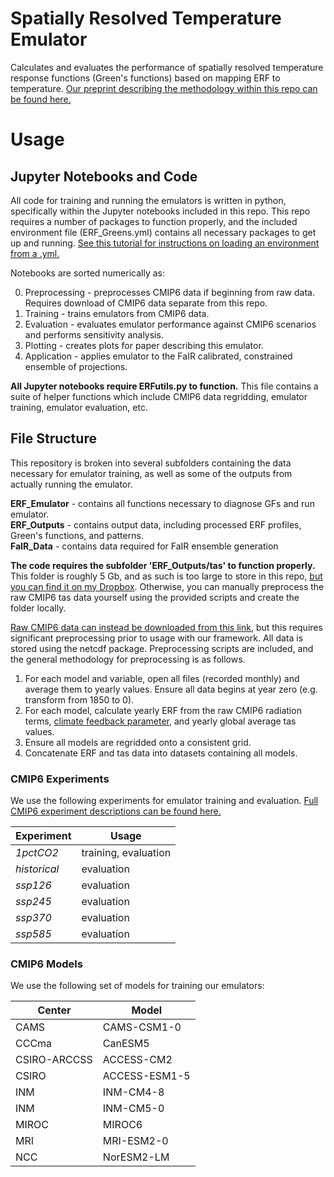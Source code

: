 # Spatially Resolved Temperature Emulator
Calculates and evaluates the performance of spatially resolved temperature response functions (Green's functions) based on mapping ERF to temperature. <a href="[https://doi.org/10.5194/egusphere-egu24-18412](https://essopenarchive.org/doi/full/10.22541/essoar.172124789.98568963)">Our preprint describing the methodology within this repo can be found here.</a>

# Usage
## Jupyter Notebooks and Code
All code for training and running the emulators is written in python, specifically within the Jupyter notebooks included in this repo. This repo requires a number of packages to function properly, and the included environment file (ERF_Greens.yml) contains all necessary packages to get up and running. <a href="https://conda.io/projects/conda/en/latest/user-guide/tasks/manage-environments.html#activating-an-environment">See this tutorial for instructions on loading an environment from a .yml.</a>

Notebooks are sorted numerically as:<br>
<ol start="0">
  <li>Preprocessing - preprocesses CMIP6 data if beginning from raw data. Requires download of CMIP6 data separate from this repo.</li>
  <li>Training - trains emulators from CMIP6 data.</li>
  <li>Evaluation - evaluates emulator performance against CMIP6 scenarios and performs sensitivity analysis.</li>
  <li>Plotting - creates plots for paper describing this emulator.</li>
  <li>Application - applies emulator to the FaIR calibrated, constrained ensemble of projections.</li>
</ol>

<b>All Jupyter notebooks require ERFutils.py to function.</b> This file contains a suite of helper functions which include CMIP6 data regridding, emulator training, emulator evaluation, etc.

## File Structure
This repository is broken into several subfolders containing the data necessary for emulator training, as well as some of the outputs from actually running the emulator. 

<b>ERF_Emulator</b> - contains all functions necessary to diagnose GFs and run emulator.<br>
<b>ERF_Outputs</b> - contains output data, including processed ERF profiles, Green's functions, and patterns.<br>
<b>FaIR_Data</b> - contains data required for FaIR ensemble generation

<b>The code requires the subfolder 'ERF_Outputs/tas' to function properly.</b> <br>
This folder is roughly 5 Gb, and as such is too large to store in this repo, <a href="https://www.dropbox.com/scl/fo/j3lj5r3ikeyw34p4h705p/ADtk0ib2HcW0JV7BAOn9rBs?rlkey=cuozzzik7y0vtj9ecdwv3yiat&dl=0">but you can find it on my Dropbox</a>. Otherwise, you can manually preprocess the raw CMIP6 tas data yourself using the provided scripts and create the folder locally.

<a href="https://aims2.llnl.gov/search/cmip6/">Raw CMIP6 data can instead be downloaded from this link</a>, but this requires significant preprocessing prior to usage with our framework. All data is stored using the netcdf package. Preprocessing scripts are included, and the general methodology for preprocessing is as follows.
1. For each model and variable, open all files (recorded monthly) and average them to yearly values. Ensure all data begins at year zero (e.g. transform from 1850 to 0).
2. For each model, calculate yearly ERF from the raw CMIP6 radiation terms, <a href="https://esd.copernicus.org/articles/11/737/2020/">climate feedback parameter</a>, and yearly global average tas values.
3. Ensure all models are regridded onto a consistent grid.
4. Concatenate ERF and tas data into datasets containing all models.

### CMIP6 Experiments
We use the following experiments for emulator training and evaluation. <a href="https://wcrp-cmip.github.io/CMIP6_CVs/docs/CMIP6_experiment_id.html">Full CMIP6 experiment descriptions can be found here.</a>
<table class="tg"><thead>
  <tr>
    <th class="tg-xam4">Experiment</th>
    <th class="tg-xam4">Usage</th>
  </tr></thead>
<tbody>
  <tr>
    <td class="tg-sg5v"><i>1pctCO2</i></td>
    <td class="tg-sg5v">training, evaluation</td>
  </tr>
  <tr>
    <td class="tg-sg5v"><i>historical</i></td>
    <td class="tg-sg5v">evaluation</td>
  </tr>
  <tr>
    <td class="tg-sg5v"><i>ssp126</i></td>
    <td class="tg-sg5v">evaluation</td>
  </tr>
  <tr>
    <td class="tg-0w8i"><i>ssp245</i></td>
    <td class="tg-0w8i">evaluation</td>
  </tr>
  <tr>
    <td class="tg-0w8i"><i>ssp370</i></td>
    <td class="tg-0w8i">evaluation</td>
  </tr>
  <tr>
    <td class="tg-0w8i"><i>ssp585</i></td>
    <td class="tg-0w8i">evaluation</td>
</tbody>
</table>

### CMIP6 Models
We use the following set of models for training our emulators:
<table class="tg"><thead>
  <tr>
    <th class="tg-xam4">Center</th>
    <th class="tg-xam4">Model</th>
  </tr></thead>
<tbody>
  <tr>
    <td class="tg-sg5v">CAMS</td>
    <td class="tg-sg5v">CAMS-CSM1-0</td>
  </tr>
  <tr>
    <td class="tg-sg5v">CCCma</td>
    <td class="tg-sg5v">CanESM5</td>
  </tr>
  <tr>
    <td class="tg-sg5v">CSIRO-ARCCSS</td>
    <td class="tg-sg5v">ACCESS-CM2</td>
  </tr>
  <tr>
    <td class="tg-0w8i">CSIRO</td>
    <td class="tg-0w8i">ACCESS-ESM1-5</td>
  </tr>
  <tr>
    <td class="tg-0w8i">INM</td>
    <td class="tg-0w8i">INM-CM4-8</td>
  </tr>
  <tr>
    <td class="tg-0w8i">INM</td>
    <td class="tg-0w8i">INM-CM5-0</td>
  </tr>
  <tr>
    <td class="tg-0w8i">MIROC</td>
    <td class="tg-0w8i">MIROC6</td>
  </tr>
  <tr>
    <td class="tg-0w8i">MRI</td>
    <td class="tg-0w8i">MRI-ESM2-0</td>
  </tr>
  <tr>
    <td class="tg-0w8i">NCC</td>
    <td class="tg-0w8i">NorESM2-LM</td>
  </tr>
</tbody>
</table>

